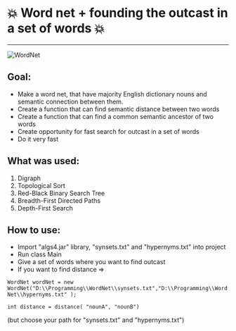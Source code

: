 # :collision: Word net + founding the outcast in a set of words :collision:
---
![WordNet](https://coursera.cs.princeton.edu/algs4/assignments/wordnet/wordnet-event.png)
## Goal:
*    Make a word net, that have majority English dictionary nouns and semantic connection between them.
*    Create a function that can find semantic distance between two words
*    Create a function that can find a common semantic ancestor of two words
*    Create opportunity for fast search for outcast in a set of words
*    Do it very fast
## What was used:
1.    Digraph
2.    Topological Sort
3.    Red-Black Binary Search Tree
4.    Breadth-First Directed Paths
5.    Depth-First Search
## How to use:
*    Import "algs4.jar" library, "synsets.txt" and "hypernyms.txt" into project
*    Run class Main
*    Give a set of words where you want to find outcast
*    If you want to find distance => 

` WordNet wordNet = new WordNet("D:\\Programming\\WordNet\\synsets.txt","D:\\Programming\\WordNet\\hypernyms.txt" ); ` 

` int distance = distance( "nounA", "nounB") `

(but choose your path for "synsets.txt" and "hypernyms.txt") 

